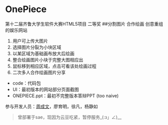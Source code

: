 # OnePiece
 第十二届齐鲁大学生软件大赛HTML5项目 二等奖
##分割图片 合作绘画 创意重组 的娱乐网站
1.	用户可上传大图片
2.	选择图片分裂为小块区域
3.	以某区域为基础画布放大后绘画
3.	整合绘画图片小块于完整大图相应出
4.	鼠标移到相应区域，点击可看该处绘画过程
5.	二次多人合作绘画图片分享

* code：代码包
* UI：最初版本的网站部分页面截图
* ONEPIECE.ppt：最初不完整版本答辩PPT (too naive)

参与开发人员：[周成文](https://github.com/free-mind)，廖育明，徐凡，杨静如

>曾部署于sae，现因为云豆吃紧，暂停服务_(:з」∠)__

